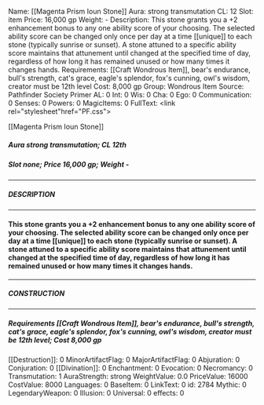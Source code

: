 Name: [[Magenta Prism Ioun Stone]]
Aura: strong transmutation
CL: 12
Slot: item
Price: 16,000 gp
Weight: -
Description: This stone grants you a +2 enhancement bonus to any one ability score of your choosing. The selected ability score can be changed only once per day at a time [[unique]] to each stone (typically sunrise or sunset). A stone attuned to a specific ability score maintains that attunement until changed at the specified time of day, regardless of how long it has remained unused or how many times it changes hands.
Requirements: [[Craft Wondrous Item]], bear's endurance, bull's strength, cat's grace, eagle's splendor, fox's cunning, owl's wisdom, creator must be 12th level
Cost: 8,000 gp
Group: Wondrous Item
Source: Pathfinder Society Primer
AL: 0
Int: 0
Wis: 0
Cha: 0
Ego: 0
Communication: 0
Senses: 0
Powers: 0
MagicItems: 0
FullText: <link rel="stylesheet"href="PF.css"><div class="heading"><p class="alignleft">[[Magenta Prism Ioun Stone]]</p><div style="clear: both;"></div></div><div><h5><b>Aura </b>strong transmutation; <b>CL </b>12th</h5><h5><b>Slot </b>none; <b>Price </b>16,000 gp; <b>Weight </b>-</h5></div><hr/><div><h5><b>DESCRIPTION</b></h5></div><hr/><div><h4><p>This stone grants you a +2 enhancement bonus to any one ability score of your choosing. The selected ability score can be changed only once per day at a time [[unique]] to each stone (typically sunrise or sunset). A stone attuned to a specific ability score maintains that attunement until changed at the specified time of day, regardless of how long it has remained unused or how many times it changes hands.</p></h4></div><hr/><div><h5><b>CONSTRUCTION</b></h5></div><hr/><div><h5><b>Requirements </b>[[Craft Wondrous Item]], <i>bear's endurance</i>, <i>bull's strength</i>, <i>cat's grace</i>, <i>eagle's splendor</i>, <i>fox's cunning</i>, <i>owl's wisdom</i>, creator must be 12th level; <b>Cost </b>8,000 gp</h5></div>
[[Destruction]]: 0
MinorArtifactFlag: 0
MajorArtifactFlag: 0
Abjuration: 0
Conjuration: 0
[[Divination]]: 0
Enchantment: 0
Evocation: 0
Necromancy: 0
Transmutation: 1
AuraStrength: strong
WeightValue: 0.0
PriceValue: 16000
CostValue: 8000
Languages: 0
BaseItem: 0
LinkText: 0
id: 2784
Mythic: 0
LegendaryWeapon: 0
Illusion: 0
Universal: 0
effects: 0
